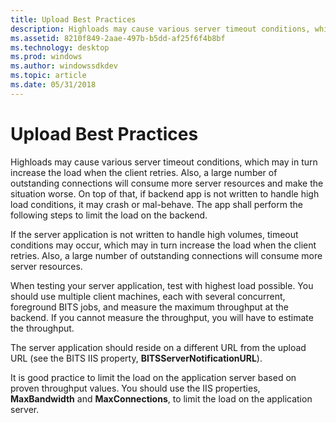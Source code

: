 ```yaml
---
title: Upload Best Practices
description: Highloads may cause various server timeout conditions, which may in turn increase the load when the client retries.
ms.assetid: 8210f849-2aae-497b-b5dd-af25f6f4b8bf
ms.technology: desktop
ms.prod: windows
ms.author: windowssdkdev
ms.topic: article
ms.date: 05/31/2018
---
```


# Upload Best Practices

Highloads may cause various server timeout conditions, which may in turn increase the load when the client retries. Also, a large number of outstanding connections will consume more server resources and make the situation worse. On top of that, if backend app is not written to handle high load conditions, it may crash or mal-behave. The app shall perform the following steps to limit the load on the backend.

If the server application is not written to handle high volumes, timeout conditions may occur, which may in turn increase the load when the client retries. Also, a large number of outstanding connections will consume more server resources.

When testing your server application, test with highest load possible. You should use multiple client machines, each with several concurrent, foreground BITS jobs, and measure the maximum throughput at the backend. If you cannot measure the throughput, you will have to estimate the throughput.

The server application should reside on a different URL from the upload URL (see the BITS IIS property, **BITSServerNotificationURL**).

It is good practice to limit the load on the application server based on proven throughput values. You should use the IIS properties, **MaxBandwidth** and **MaxConnections**, to limit the load on the application server.

 

 




